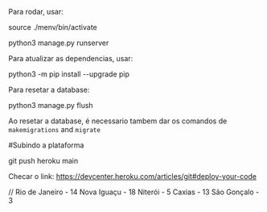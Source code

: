 Para rodar, usar:

source ./menv/bin/activate

python3 manage.py runserver

Para atualizar as dependencias, usar:

python3 -m pip install --upgrade pip

Para resetar a database:

python3 manage.py flush

Ao resetar a database, é necessario tambem dar os comandos de `makemigrations` and `migrate`

#Subindo a plataforma

git push heroku main

Checar o link: https://devcenter.heroku.com/articles/git#deploy-your-code

//
Rio de Janeiro - 14
Nova Iguaçu - 18
Niterói - 5
Caxias - 13
São Gonçalo - 3
